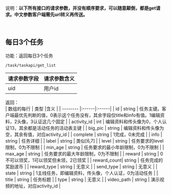 说明：**以下所有接口的请求参数，并没有顺序要求，可以随意颠倒，都是get请求。中文参数客户端需先url转义再传送。**


<br> 

## 每日3个任务

功能：返回每日3个任务
~~~
/task/taskapi/get_list
~~~
| 请求参数字段        | 请求参数含义  |
| -------- |:------|
|uid         |  用户id|


返回：   
| 数组的每行        | 类型 |含义  |
| -------- |:------|:------|
| id          | string | 任务主键。客户端最优先判断的值，0表示这个任务没有，其余字段仅title和info有值。1编辑资料，2头像，3认证这几个固定 |
| activity_id | int    | 编辑资料和传头像为0，个人认证13，其余都是活动任务的活动表主键 |
| big_pic     | string | 编辑资料和传头像为空，其余有值，对应activity_id |
| complete    | string | 1完成，0未完成 |
| info        | string | 任务详细 |
| label       | string | 类似[6,7] |
| level       | string | 任务要求的level限制，0为不限制 |
| min_age     | string | 任务要求的最小年龄限制，0为不限制 |
| max_age     | string | 任务要求的最大年龄限制，0为不限制 |
| reward      | string | 0不可以领奖，1可以领奖但未领，2已领奖 |
| reward_count| string | 任务完成的奖励波币 |
| reward_type | string | 无意义 |
| send_type   | string | 无意义 |
| state       | string | 1主线任务，即编辑资料，传头像，个人认证，0为活动任务 |
| title       | string | 任务标题 |
| type        | string | 无意义 |
| video_path  | string | 演示视频的地址，对应activity_id |












